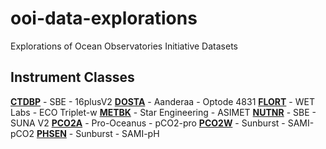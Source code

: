 # ooi-data-explorations
Explorations of Ocean Observatories Initiative Datasets

## Instrument Classes
[**CTDBP**](https://oceanobservatories.org/instrument-series/ctdbpc/) - SBE - 16plusV2
[**DOSTA**](https://oceanobservatories.org/instrument-series/dostad/) - Aanderaa - Optode 4831
[**FLORT**](https://oceanobservatories.org/instrument-series/flortd/) - WET Labs - ECO Triplet-w
[**METBK**](https://oceanobservatories.org/instrument-series/metbka/) - Star Engineering - ASIMET
[**NUTNR**](https://oceanobservatories.org/instrument-series/nutnrb/) - SBE - SUNA V2
[**PCO2A**](https://oceanobservatories.org/instrument-series/pco2aa/) - Pro-Oceanus - pCO2-pro
[**PCO2W**](https://oceanobservatories.org/instrument-series/pco2wb/) - Sunburst - SAMI-pCO2
[**PHSEN**](https://oceanobservatories.org/instrument-series/phsend/) - Sunburst - SAMI-pH